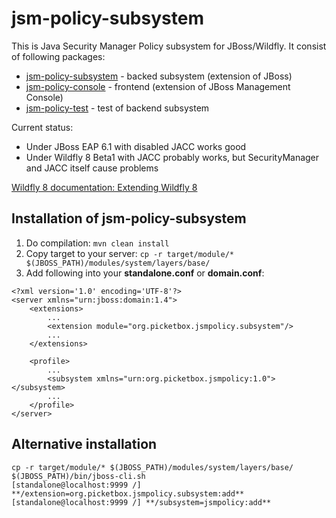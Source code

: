 jsm-policy-subsystem
====================

This is Java Security Manager Policy subsystem for JBoss/Wildfly. It consist of following packages:

* [jsm-policy-subsystem](https://github.com/honza889/jsm-policy-subsystem) - backed subsystem (extension of JBoss)
* [jsm-policy-console](https://github.com/honza889/jsm-policy-console) - frontend (extension of JBoss Management Console)
* [jsm-policy-test](https://github.com/honza889/jsm-policy-test) - test of backend subsystem

Current status:
* Under JBoss EAP 6.1 with disabled JACC works good
* Under Wildfly 8 Beta1 with JACC probably works, but SecurityManager and JACC itself cause problems

[Wildfly 8 documentation: Extending Wildfly 8](https://docs.jboss.org/author/display/WFLY8/Extending+WildFly+8)

## Installation of jsm-policy-subsystem ##
1. Do compilation: `mvn clean install`
2. Copy target to your server: `cp -r target/module/* $(JBOSS_PATH)/modules/system/layers/base/`
3. Add following into your **standalone.conf** or **domain.conf**:
  ```
  <?xml version='1.0' encoding='UTF-8'?>
  <server xmlns="urn:jboss:domain:1.4">
      <extensions>
          ...
          <extension module="org.picketbox.jsmpolicy.subsystem"/>
          ...
      </extensions>
      
      <profile>
          ...
          <subsystem xmlns="urn:org.picketbox.jsmpolicy:1.0"></subsystem>
          ...
      </profile>
  </server>
  ```

## Alternative installation ##
  ```
  cp -r target/module/* $(JBOSS_PATH)/modules/system/layers/base/
  $(JBOSS_PATH)/bin/jboss-cli.sh
  [standalone@localhost:9999 /] **/extension=org.picketbox.jsmpolicy.subsystem:add**
  [standalone@localhost:9999 /] **/subsystem=jsmpolicy:add**
  ```

